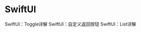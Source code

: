 # SwiftUI
<script setup>
// const base = '/Blog-Doc';
const base = process.env.VITE_BASE_URL;
</script>


<div class="grid-container">
  <a class="grid-item" :href="`${base}/src/iOS/SwiftUI/SwiftUI：Toggle详解`">SwiftUI：Toggle详解</a>
  <a class="grid-item" :href="`${base}/src/iOS/SwiftUI/SwiftUI：自定义返回按钮`">SwiftUI：自定义返回按钮</a>
  <a class="grid-item" :href="`${base}/src/iOS/SwiftUI/SwiftUI：List详解`">SwiftUI：List详解</a>
</div>